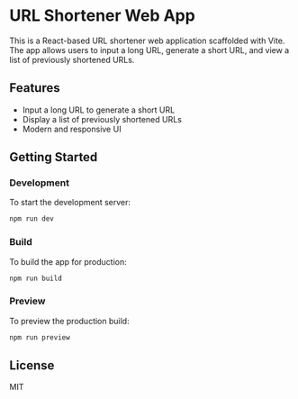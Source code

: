 # URL Shortener Web App

This is a React-based URL shortener web application scaffolded with Vite. The app allows users to input a long URL, generate a short URL, and view a list of previously shortened URLs.

## Features

- Input a long URL to generate a short URL
- Display a list of previously shortened URLs
- Modern and responsive UI

## Getting Started

### Development

To start the development server:

```sh
npm run dev
```

### Build

To build the app for production:

```sh
npm run build
```

### Preview

To preview the production build:

```sh
npm run preview
```

## License

MIT
